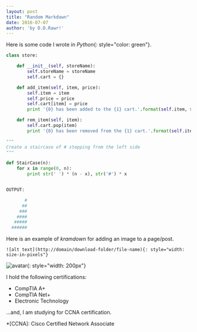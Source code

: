 ```yaml
---
layout: post
title: "Random Markdown"
date: 2016-07-07
author: 'by D.D.Rawr!'
---
```

Here is some code I wrote in *Python*{: style="color: green"}.

~~~ python
class store:

	def __init__(self, storeName):
		self.storeName = storeName
		self.cart = {}

	def add_item(self, item, price):
		self.item = item
		self.price = price
		self.cart[item] = price
		print '{0} has been added to the {1} cart.'.format(self.item, self.storeName)

	def rem_item(self, item):
		self.cart.pop(item)
		print '{0} has been removed from the {1} cart.'.format(self.item, self.storeName)
~~~

~~~ python
"""
Create a staircase of # stepping from the left side
"""

def StairCase(n):
    for x in range(0, n):
        print str(' ') * (n - x), str('#') * x


OUTPUT:

       #
      ##
     ###
    ####
   #####
  ######
~~~

Here is an example of *kramdown* for adding an image to a page/post.

~~~ kramdown
![alt text](http://domain/download-folder/file-name){: style="width: size-in-pixels"}
~~~

![avatar](http://localhost:4000/assets/myAvatar.svg){: style="width: 200px"}

I hold the following certifications:

* CompTIA A+
* CompTIA Net+
* Electronic Technology

...and, I am studying for CCNA certification.

*[CCNA]: Cisco Certified Network Associate
